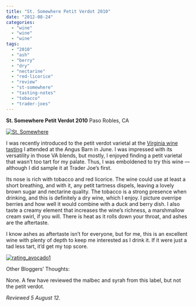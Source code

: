 ```yaml
---
title: "St. Somewhere Petit Verdot 2010"
date: "2012-08-24"
categories: 
  - "wine"
  - "wine"
  - "wine"
tags: 
  - "2010"
  - "ash"
  - "berry"
  - "dry"
  - "nectarine"
  - "red-licorice"
  - "review"
  - "st-somewhere"
  - "tasting-notes"
  - "tobacco"
  - "trader-joes"
---
```


**St. Somewhere Petit Verdot 2010** Paso Robles, CA

[![](http://s3.amazonaws.com/thegourmez-wpmedia/2012/08/St.-Somewhere.jpg "St. Somewhere")](http://s3.amazonaws.com/thegourmez-wpmedia/2012/08/St.-Somewhere.jpg)

I was recently introduced to the petit verdot varietal at the [Virginia wine tasting](http://www.thegourmez.com/2012/07/virginia-wine-tasting-at-the-angus-barn/) I attended at the Angus Barn in June. I was impressed with its versatility in those VA blends, but mostly, I enjoyed finding a petit varietal that wasn’t too tart for my palate. Thus, I was emboldened to try this wine — although I did sample it at Trader Joe’s first.

Its nose is rich with tobacco and red licorice. The wine could use at least a short breathing, and with it, any petit tartness dispels, leaving a lovely brown sugar and nectarine quality. The tobacco is a strong presence when drinking, and this is definitely a dry wine, which I enjoy. I picture overripe berries and how well it would combine with a duck and berry dish. I also taste a creamy element that increases the wine’s richness, a marshmallow cream swirl, if you will. There is heat as it rolls down your throat, and ashes are the aftertaste.

I know ashes as aftertaste isn’t for everyone, but for me, this is an excellent wine with plenty of depth to keep me interested as I drink it. If it were just a tad less tart, it’d get my top score.

[![](http://s3.amazonaws.com/thegourmez-wpmedia/2009/02/rating_avocado1.gif "rating_avocado1")](http://s3.amazonaws.com/thegourmez-wpmedia/2009/02/rating_avocado1.gif)

Other Bloggers’ Thoughts:

None. A few have reviewed the malbec and syrah from this label, but not the petit verdot.

_Reviewed 5 August 12._
